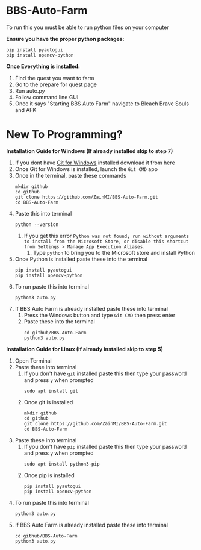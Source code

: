 # BBS-Auto-Farm
To run this you must be able to run python files on your computer

**Ensure you have the proper python packages:**
```
pip install pyautogui
pip install opencv-python
```

**Once Everything is installed:**
1. Find the quest you want to farm
2. Go to the prepare for quest page
3. Run auto.py
5. Follow command line GUI
6. Once it says "Starting BBS Auto Farm" navigate to Bleach Brave Souls and AFK

# New To Programming?
**Installation Guide for Windows (If already installed skip to step 7)**
1. If you dont have [Git for Windows](https://gitforwindows.org/) installed download it from here
2. Once Git for Windows is installed, launch the `Git CMD` app
3. Once in the terminal, paste these commands
   ```
   mkdir github
   cd github
   git clone https://github.com/ZainMI/BBS-Auto-Farm.git
   cd BBS-Auto-Farm
   
   ```
4. Paste this into terminal
   ```
   python --version
   
   ```
   1. If you get this error `Python was not found; run without arguments to install from the Microsoft Store, or disable this shortcut from Settings > Manage App Execution Aliases.`
      1. Type `python` to bring you to the Microsoft store and install Python
5. Once Python is installed paste these into the terminal
   ```
   pip install pyautogui
   pip install opencv-python
   
   ```
6. To run paste this into terminal
   ```
   python3 auto.py
   
   ```
7. If BBS Auto Farm is already installed paste these into terminal
   1. Press the Windows button and type `Git CMD` then press enter
   2. Paste these into the terminal
      ```
      cd github/BBS-Auto-Farm
      python3 auto.py
      
      ```

**Installation Guide for Linux (If already installed skip to step 5)**
1. Open Terminal
2. Paste these into terminal
   1. If you don't have `git` installed paste this then type your password and press `y` when prompted
      ```
      sudo apt install git
      
      ```
   2. Once git is installed
      ```
      mkdir github
      cd github
      git clone https://github.com/ZainMI/BBS-Auto-Farm.git
      cd BBS-Auto-Farm
      
      ```
3. Paste these into terminal
   1. If you don't have `pip` installed paste this then type your password and press `y` when prompted
      ```
      sudo apt install python3-pip
      
      ```
   2. Once pip is installed
      ```
      pip install pyautogui
      pip install opencv-python
      
      ```
4. To run paste this into terminal
   ```
   python3 auto.py
   
   ```
5. If BBS Auto Farm is already installed paste these into terminal
   ```
   cd github/BBS-Auto-Farm
   python3 auto.py
   
   ```
